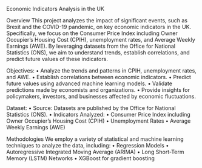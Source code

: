 Economic Indicators Analysis in the UK

Overview
This project analyzes the impact of significant events, such as Brexit and the COVID-19 pandemic, on key economic indicators in the UK. Specifically, we focus on the Consumer Price Index including Owner Occupier’s Housing Cost (CPIH), unemployment rates, and Average Weekly Earnings (AWE). By leveraging datasets from the Office for National Statistics (ONS), we aim to understand trends, establish correlations, and predict future values of these indicators.

Objectives:
•	Analyze the trends and patterns in CPIH, unemployment rates, and AWE.
•	Establish correlations between economic indicators.
•	Predict future values using advanced machine learning models.
•	Validate predictions made by economists and organizations.
•	Provide insights for policymakers, investors, and businesses affected by economic fluctuations.

Dataset:
•	Source: Datasets are published by the Office for National Statistics (ONS).
•	Indicators Analyzed:
•	Consumer Price Index including Owner Occupier’s Housing Cost (CPIH)
•	Unemployment Rates
•	Average Weekly Earnings (AWE)

Methodologies
We employ a variety of statistical and machine learning techniques to analyze the data, including:
•	Regression Models
•	Autoregressive Integrated Moving Average (ARIMA)
•	Long Short-Term Memory (LSTM) Networks
•	XGBoost for gradient boosting
